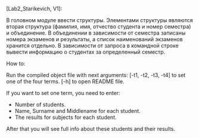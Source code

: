 [Lab2_Starikevich, V1]:

В головном модуле ввести структуры. Элементами структуры
являются вторая структура (фамилия, имя, отчество студента и номер
семестра) и объединение. В объединении в зависимости от семестра записаны номера экзаменов и результаты, 
а список наименований экзаменов хранится отдельно. В зависимости от запроса в командной строке
вывести информацию о студентах за определенный семестр.

How to:

Run the compiled object file with next arguments:
[-t1, -t2, -t3, -t4] to set one of the four terms.
[-h] to open README file.

If you want to set one term, you need to enter:

- Number of students.
- Name, Surname and Middlename for each student.
- The results for subjects for each student.

After that you will see full info about these students and their results.
